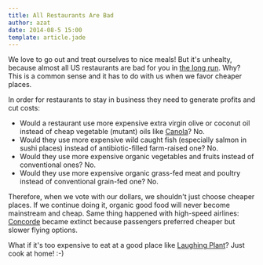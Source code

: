 ```yaml
---
title: All Restaurants Are Bad
author: azat
date: 2014-08-5 15:00
template: article.jade
---
```


We love to go out and treat ourselves to nice meals! But it's unhealty, because almost all US restaurants are bad for you in [the long run](http://azat.co/blog/fast-food-paleo-style). Why? This is a common sense and it has to do with us when we favor cheaper places.

In order for restaurants to stay in business they need to generate profits and cut costs:

* Would a restaurant use more expensive extra virgin olive or coconut oil instead of cheap vegetable (mutant) oils like [Canola](http://www.marksdailyapple.com/dear-mark-canola-oil)? No.
* Would they use more expensive wild caught fish (especially salmon in sushi places) instead of antibiotic-filled farm-raised one? No.
* Would they use more expensive organic vegetables and fruits instead of conventional ones? No.
* Would they use more expensive organic grass-fed meat and poultry instead of conventional grain-fed one? No.

Therefore, when we vote with our dollars, we shouldn't just choose cheaper places. If we continue doing it, organic good food will never become mainstream and cheap. Same thing happened with high-speed airlines: [Concorde](http://en.wikipedia.org/wiki/Concorde) became extinct because passengers preferred cheaper but slower flying options.

What if it's too expensive to eat at a good place like [Laughing Plant](http://laughingplanetcafe.com)? Just cook at home! :-)
